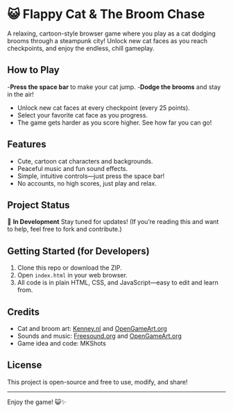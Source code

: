 # 😺 Flappy Cat & The Broom Chase

A relaxing, cartoon-style browser game where you play as a cat dodging brooms through a steampunk city!
Unlock new cat faces as you reach checkpoints, and enjoy the endless, chill gameplay.

## How to Play

-**Press the space bar** to make your cat jump.
-**Dodge the brooms** and stay in the air!
- Unlock new cat faces at every checkpoint (every 25 points).
- Select your favorite cat face as you progress.
- The game gets harder as you score higher. See how far you can go!

## Features

- Cute, cartoon cat characters and backgrounds.
- Peaceful music and fun sound effects.
- Simple, intuitive controls—just press the space bar!
- No accounts, no high scores, just play and relax.

## Project Status

🚧 **In Development**
Stay tuned for updates!
(If you’re reading this and want to help, feel free to fork and contribute.)

## Getting Started (for Developers)

1. Clone this repo or download the ZIP.
2. Open `index.html` in your web browser.
3. All code is in plain HTML, CSS, and JavaScript—easy to edit and learn from.

## Credits

- Cat and broom art: [Kenney.nl](https://kenney.nl/assets/) and [OpenGameArt.org](https://opengameart.org/)
- Sounds and music: [Freesound.org](https://freesound.org/) and [OpenGameArt.org](https://opengameart.org/)
- Game idea and code: MKShots

## License

This project is open-source and free to use, modify, and share!

---

Enjoy the game! 😺✨
